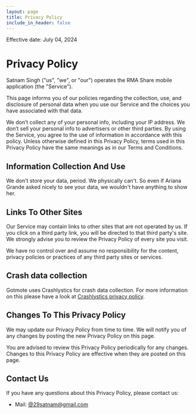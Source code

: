```yaml
---
layout: page
title: Privacy Policy
include_in_header: false
---
```

<p>Effective date: July 04, 2024</p>

<h1>Privacy Policy</h1>

<p>Satnam Singh ("us", "we", or "our") operates the RMA Share mobile application (the "Service").</p>

<p>This page informs you of our policies regarding the collection, use, and disclosure of personal data when you use our Service and the choices you have associated with that data.

<p>We don’t collect any of your personal info, including your IP address. We don’t sell your personal info to advertisers or other third parties.  By using the Service, you agree to the use of information in accordance with this policy. Unless otherwise defined in this Privacy Policy, terms used in this Privacy Policy have the same meanings as in our Terms and Conditions.</p>

<h2>Information Collection And Use</h2>

<p>We don't store your data, period. We physically can't. So even if Ariana Grande asked nicely to see your data, we wouldn't have anything to show her.</p>

<h2>Links To Other Sites</h2>
<p>Our Service may contain links to other sites that are not operated by us. If you click on a third party link, you will be directed to that third party's site. We strongly advise you to review the Privacy Policy of every site you visit.</p>
<p>We have no control over and assume no responsibility for the content, privacy policies or practices of any third party sites or services.</p>

<h2>Crash data collection</h2>
<p>Gotmote uses Crashlystics for crash data collection. For more information on this please have a look at <a href="https://policies.google.com/privacy">Crashlystics privacy policy</a>.</p>

<h2>Changes To This Privacy Policy</h2>
<p>We may update our Privacy Policy from time to time. We will notify you of any changes by posting the new Privacy Policy on this page.</p>
<p>You are advised to review this Privacy Policy periodically for any changes. Changes to this Privacy Policy are effective when they are posted on this page.</p>


<h2>Contact Us</h2>
<p>If you have any questions about this Privacy Policy, please contact us:</p>
<ul>
  <li>Mail: <a href="mailto:29satnam@gmail.com?Subject=Question%20regarding%privacy%20policy" target="_top">@29satnam@gmail.com</a></li>
</ul>
